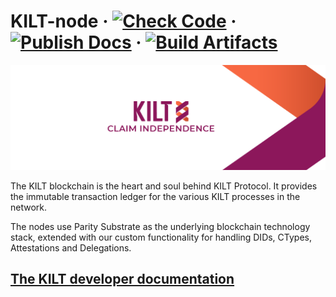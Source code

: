 # KILT-node &middot; [![Check Code](https://github.com/KILTprotocol/kilt-node/actions/workflows/check-code.yml/badge.svg)](https://github.com/KILTprotocol/kilt-node/tree/develop) &middot; [![Publish Docs](https://github.com/KILTprotocol/kilt-node/actions/workflows/publish-rustdocs.yml/badge.svg)](https://github.com/KILTprotocol/kilt-node/tree/develop) &middot; [![Build Artifacts](https://gitlab.com/kiltprotocol/kilt-node/badges/develop/pipeline.svg)](https://github.com/KILTprotocol/kilt-node/tree/develop)


<p align="center">
  <img src="/.maintain/media/kilt.png">
</p>

The KILT blockchain is the heart and soul behind KILT Protocol.
It provides the immutable transaction ledger for the various KILT processes in the network.

The nodes use Parity Substrate as the underlying blockchain technology stack, extended with our custom functionality for handling DIDs, CTypes, Attestations and Delegations.

## [The KILT developer documentation](https://dev.kilt.io)
